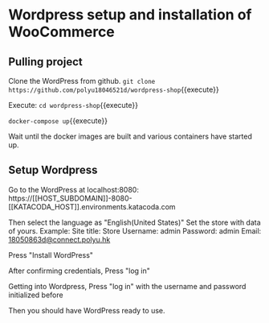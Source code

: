 # Wordpress setup and installation of WooCommerce

## Pulling project

Clone the WordPress from github. 
`git clone https://github.com/polyu18046521d/wordpress-shop`{{execute}}

Execute:
`cd wordpress-shop`{{execute}}

`docker-compose up`{{execute}}

Wait until the docker images are built and various containers have started up.

## Setup Wordpress

Go to the WordPress at localhost:8080:
https://[[HOST_SUBDOMAIN]]-8080-[[KATACODA_HOST]].environments.katacoda.com

Then select the language as "English(United States)"
Set the store with data of yours. 
Example: 
Site title: Store
Username: admin
Password: admin
Email: 18050863d@connect.polyu.hk

Press "Install WordPress"

After confirming credentials,
Press "log in"

Getting into Wordpress,
Press "log in" with the username and password initialized before 

Then you should have WordPress ready to use. 